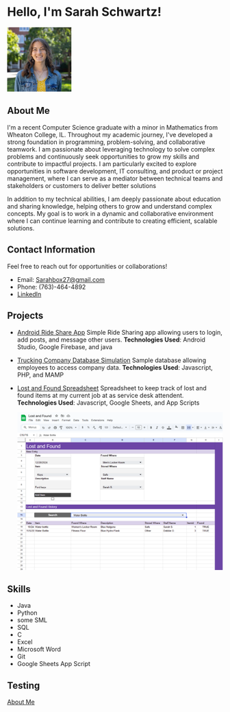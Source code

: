 # Hello, I'm Sarah Schwartz!

<img src="Square Headshot.jpg" alt="Sarah Schwartz" style="width:150px;">


## About Me
I'm a recent Computer Science graduate with a minor in Mathematics from Wheaton College, IL. Throughout my academic journey, I've developed a strong foundation in programming, problem-solving, and collaborative teamwork. I am passionate about leveraging technology to solve complex problems and continuously seek opportunities to grow my skills and contribute to impactful projects. I am particularly excited to explore opportunities in software development, IT consulting, and product or project management, where I can serve as a mediator between technical teams and stakeholders or customers to deliver better solutions

In addition to my technical abilities, I am deeply passionate about education and sharing knowledge, helping others to grow and understand complex concepts. My goal is to work in a dynamic and collaborative environment where I can continue learning and contribute to creating efficient, scalable solutions.
 <!-- Replace with a short description about you -->
## Contact Information
Feel free to reach out for opportunities or collaborations!
- Email: Sarahbox27@gmail.com
- Phone: (763)-464-4892
- [LinkedIn](https://www.linkedin.com/in/sarah-schwartz-6bb8a527b/)

 
## Projects

- [Android Ride Share App](https://github.com/sampjvv/WheatonRideShare)
   Simple Ride Sharing app allowing users to login, add posts, and message other users.
  **Technologies Used**: Android Studio, Google Firebase, and java
  

  
- [Trucking Company Database Simulation](https://github.com/schwar78/DB-Project)
   Sample database allowing employees to access company data.
  **Technologies Used**: Javascript, PHP, and MAMP

- [Lost and Found Spreadsheet](https://github.com/schwar78/Lost-and-Found/tree/main)
   Spreadsheet to keep track of lost and found items at my current job at as service desk attendent.
  **Technologies Used**: Javascript, Google Sheets, and App Scripts


  <img src="Screenshot 2024-12-28 215004.png" alt="Sarah Schwartz" style="width:650px;">
  
  

## Skills
- Java
- Python
- some SML
- SQL
- C
- Excel
- Microsoft Word
- Git
- Google Sheets App Script


## Testing
[About Me](/about.md)


